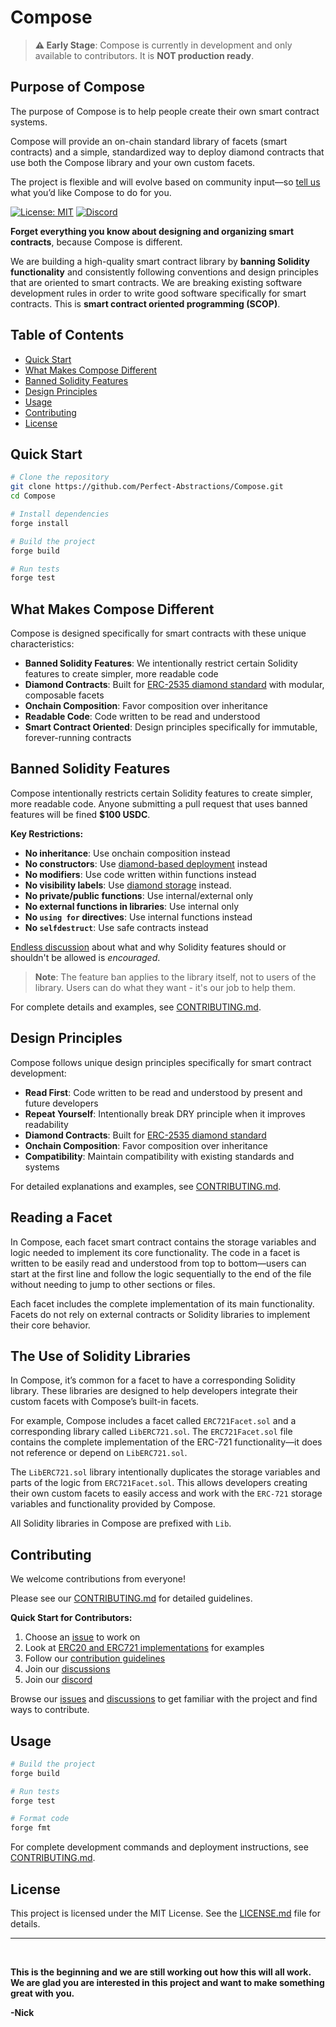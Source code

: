 # Compose

> **⚠️ Early Stage**: Compose is currently in development and only available to contributors. It is **NOT production ready**.

## Purpose of Compose

The purpose of Compose is to help people create their own smart contract systems.

Compose will provide an on-chain standard library of facets (smart contracts) and a simple, standardized way to deploy diamond contracts that use both the Compose library and your own custom facets.

The project is flexible and will evolve based on community input—so [tell us](https://github.com/Perfect-Abstractions/Compose/discussions/108) what you’d like Compose to do for you.

[![License: MIT](https://img.shields.io/badge/License-MIT-blue.svg)](https://opensource.org/licenses/MIT)
[![Discord](https://img.shields.io/badge/Discord-Join%20Chat-blue.svg)](https://discord.gg/DCBD2UKbxc)

**Forget everything you know about designing and organizing smart contracts**, because Compose is different.

We are building a high-quality smart contract library by **banning Solidity functionality** and consistently following conventions and design principles that are oriented to smart contracts. We are breaking existing software development rules in order to write good software specifically for smart contracts. This is **smart contract oriented programming (SCOP)**.

## Table of Contents

- [Quick Start](#quick-start)
- [What Makes Compose Different](#what-makes-compose-different)
- [Banned Solidity Features](#banned-solidity-features)
- [Design Principles](#design-principles)
- [Usage](#usage)
- [Contributing](#contributing)
- [License](#license)

## Quick Start

```bash
# Clone the repository
git clone https://github.com/Perfect-Abstractions/Compose.git
cd Compose

# Install dependencies
forge install

# Build the project
forge build

# Run tests
forge test
```

## What Makes Compose Different

Compose is designed specifically for smart contracts with these unique characteristics:

- **Banned Solidity Features**: We intentionally restrict certain Solidity features to create simpler, more readable code
- **Diamond Contracts**: Built for [ERC-2535 diamond standard](https://eips.ethereum.org/EIPS/eip-2535) with modular, composable facets
- **Onchain Composition**: Favor composition over inheritance
- **Readable Code**: Code written to be read and understood
- **Smart Contract Oriented**: Design principles specifically for immutable, forever-running contracts

## Banned Solidity Features

Compose intentionally restricts certain Solidity features to create simpler, more readable code. Anyone submitting a pull request that uses banned features will be fined **$100 USDC**.

**Key Restrictions:**
- **No inheritance**: Use onchain composition instead
- **No constructors**: Use [diamond-based deployment](https://eip2535diamonds.substack.com/p/initializing-an-eip-2535-diamond) instead
- **No modifiers**: Use code written within functions instead
- **No visibility labels**: Use [diamond storage](https://eips.ethereum.org/EIPS/eip-8042) instead.
- **No private/public functions**: Use internal/external only
- **No external functions in libraries**: Use internal only
- **No `using for` directives**: Use internal functions instead
- **No `selfdestruct`**: Use safe contracts instead

[Endless discussion](https://discord.gg/DCBD2UKbxc) about what and why Solidity features should or shouldn't be allowed is *encouraged*.

> **Note**: The feature ban applies to the library itself, not to users of the library. Users can do what they want - it's our job to help them.

For complete details and examples, see [CONTRIBUTING.md](CONTRIBUTING.md#banned-solidity-features).

## Design Principles

Compose follows unique design principles specifically for smart contract development:

- **Read First**: Code written to be read and understood by present and future developers
- **Repeat Yourself**: Intentionally break DRY principle when it improves readability
- **Diamond Contracts**: Built for [ERC-2535 diamond standard](https://eips.ethereum.org/EIPS/eip-2535)
- **Onchain Composition**: Favor composition over inheritance
- **Compatibility**: Maintain compatibility with existing standards and systems

For detailed explanations and examples, see [CONTRIBUTING.md](CONTRIBUTING.md#design-principles).


## Reading a Facet

In Compose, each facet smart contract contains the storage variables and logic needed to implement its core functionality. The code in a facet is written to be easily read and understood from top to bottom—users can start at the first line and follow the logic sequentially to the end of the file without needing to jump to other sections or files.

Each facet includes the complete implementation of its main functionality. Facets do not rely on external contracts or Solidity libraries to implement their core behavior.

## The Use of Solidity Libraries

In Compose, it’s common for a facet to have a corresponding Solidity library. These libraries are designed to help developers integrate their custom facets with Compose’s built-in facets.

For example, Compose includes a facet called `ERC721Facet.sol` and a corresponding library called `LibERC721.sol`. The `ERC721Facet.sol` file contains the complete implementation of the ERC-721 functionality—it does not reference or depend on `LibERC721.sol`.

The `LibERC721.sol` library intentionally duplicates the storage variables and parts of the logic from `ERC721Facet.sol`. This allows developers creating their own custom facets to easily access and work with the `ERC-721` storage variables and functionality provided by Compose.

All Solidity libraries in Compose are prefixed with `Lib`.

## Contributing

We welcome contributions from everyone! 

Please see our [CONTRIBUTING.md](CONTRIBUTING.md) for detailed guidelines.

**Quick Start for Contributors:**
1. Choose an [issue](https://github.com/Perfect-Abstractions/Compose/issues) to work on
2. Look at [ERC20 and ERC721 implementations](./src/) for examples
3. Follow our [contribution guidelines](CONTRIBUTING.md)
4. Join our [discussions](https://github.com/Perfect-Abstractions/Compose/discussions)
4. Join our [discord](https://discord.gg/DCBD2UKbxc)

Browse our [issues](https://github.com/Perfect-Abstractions/Compose/issues) and [discussions](https://github.com/Perfect-Abstractions/Compose/discussions) to get familiar with the project and find ways to contribute.


## Usage

```bash
# Build the project
forge build

# Run tests
forge test

# Format code
forge fmt
```

For complete development commands and deployment instructions, see [CONTRIBUTING.md](CONTRIBUTING.md#available-commands).

## License

This project is licensed under the MIT License. See the [LICENSE.md](LICENSE.md) file for details.

---

<br>

**This is the beginning and we are still working out how this will all work. We are glad you are interested in this project and want to make something great with you.**

**-Nick**

